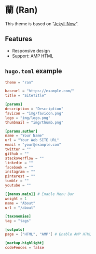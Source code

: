 蘭 (Ran)
===
This theme is based on "[Jekyll Now](https://github.com/barryclark/jekyll-now)".

## Features
- Responsive design
- Support: AMP HTML


## `hugo.toml` example
```toml
theme = "ran"

baseurl = "https://example.com/"
title = "SiteTitle"

[params]
description = "Description"
favicon = "img/favicon.png"
logo = "img/logo.png"
thumbnail = "img/thumb.png"

[params.author]
name = "Your Name"
url = "Your Web SITE URL"
email = "your@example.com"
twitter = ""
github = ""
stackoverflow = ""
linkedin = ""
facebook = ""
instagram = ""
pinterest = ""
tumblr = ""
youtube = ""

[[menus.main]] # Enable Menu Bar
weight = 1
name = "About"
url = "/about"

[taxonomies]
tag = "tags"

[outputs]
page = ["HTML", "AMP"] # Enable AMP HTML

[markup.highlight]
codeFences = false
```
